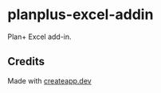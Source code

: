 # planplus-excel-addin

Plan+ Excel add-in.

## Credits

Made with [createapp.dev](https://createapp.dev/)
